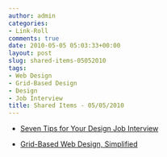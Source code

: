```yaml
---
author: admin
categories:
- Link-Roll
comments: true
date: 2010-05-05 05:03:33+00:00
layout: post
slug: shared-items-05052010
tags:
- Web Design
- Grid-Based Design
- Design
- Job Interview
title: Shared Items - 05/05/2010
---
```



  * [Seven Tips for Your Design Job Interview](http://designinformer.com/seven-tips-design-job-interview/)


  * [Grid-Based Web Design, Simplified](http://designinformer.com/grid-based-web-design-simplified/)
